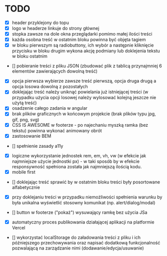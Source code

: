 # TODO

- [x] header przyklejony do topu
- [x] logo w headerze linkuje do strony głównej
- [x] stopka zawsze na dole okna przeglądarki pomimo małej ilości treści
- [x] każda osobna treść w ostatnim bloku powinna być objęta tagiem
- [x] w bloku pierwszym są radiobuttony, ich wybór a następnie kliknięcie przycisku w bloku drugim wykona akcję podmiany lub doklejenia tekstu w bloku ostatnim
- [] pobieranie treści z pliku JSON (zbudować plik z tablicą przynajmniej 6 elementów zawierających dowolną treść)
- [x] opcja pierwsza wybierze zawsze treść pierwszą, opcja druga drugą a opcja losowa dowolną z pozostałych
- [x] doklejając treść należy uniknąć powielania już istniejącej treści (w przypadku użycia opcji losowej należy wylosować kolejną jeszcze nie użytą treść)
- [x] osadzenie całego zadania w angular
- [x] brak plików graficznych w końcowym projekcie (brak plików typu jpg, gif, png, svg)
- [x] CSS IS AWESOME w footerze - po najechaniu myszką ramka (bez tekstu) powinna wykonać animowany obrót
- [x] zastosowanie BEM
- [] spełnienie zasady a11y
- [x] logiczne wykorzystanie jednostek rem, em, vh, vw (w efekcie jak najmniejsze użycie jednostki px) - w taki sposób by w efekcie responsywność spełniona została jak najmniejszą ilością kodu.
- [x] mobile first
- [] doklejając treść sprawić by w ostatnim bloku treści były posortowane alfabetycznie
- [x] przy doklejaniu treści w przypadku niemożliwości spełnienia warunku by była unikalna wyświetlić stosowny komunikat (np. alert/dialog/modal)
- [] button w footerze ("pokaż") wysuwający ramkę bez użycia JSa
- [x] automatyczny proces publikowania działającej aplikacji na platformie Vercel
- [] wykorzystać localStorage do załadowania treści z pliku i ich późniejszego przechowywania oraz napisać dodatkową funkcjonalność pozwalającą na zarządzanie nimi (dodawanie/edycja/usuwanie)
